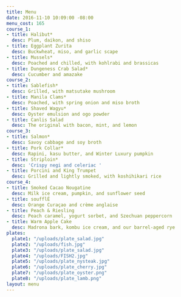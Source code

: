 ```yaml
---
title: Menu
date: 2016-11-10 10:09:00 -08:00
menu_cost: 165
course_1:
- title: Halibut*
  desc: Plum, daikon, and shiso
- title: Eggplant Zurita
  desc: Buckwheat, miso, and garlic scape
- title: Mussels*
  desc: Poached and chilled, with kohlrabi and brassicas
- title: Dungeness Crab Salad*
  desc: Cucumber and amazake
course_2:
- title: Sablefish*
  desc: Grilled, with matsutake mushroom
- title: Manila Clams*
  desc: Poached, with spring onion and miso broth
- title: Shaved Wagyu*
  desc: Oyster emulsion and ogo powder
- title: Canlis Salad
  desc: The original with bacon, mint, and lemon
course_3:
- title: Salmon*
  desc: Savoy cabbage and soy broth
- title: Pork Collar*
  desc: Rapini, kasu butter, and Winter Luxury pumpkin
- title: Striploin*
  desc: 'Crispy negi and celeriac '
- title: Porcini and King Trumpet
  desc: Grilled and lightly smoked, with koshihikari rice
course_4:
- title: Smoked Cacao Nougatine
  desc: Milk ice cream, pumpkin, and sunflower seed
- title: soufflÉ
  desc: Orange Curaçao and crème anglaise
- title: Peach & Riesling
  desc: Peach caramel, yogurt sorbet, and Szechuan peppercorn
- title: Warm Apple Cake
  desc: Madrona bark, kombu ice cream, and our barrel-aged rye
plates:
  plate1: "/uploads/plate_salad.jpg"
  plate2: "/uploads/fish.jpg"
  plate3: "/uploads/plate_salad.jpg"
  plate4: "/uploads/FISH2.jpg"
  plate5: "/uploads/plate_nysteak.jpg"
  plate6: "/uploads/plate_cherry.jpg"
  plate7: "/uploads/plate_oyster.png"
  plate8: "/uploads/plate_lamb.png"
layout: menu
---
```


